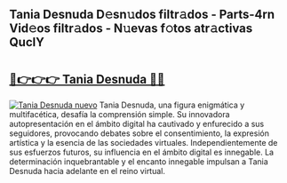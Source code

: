 ## Tania Desnuda D𝚎sn𝚞dos filtr𝚊dos - Parts-4rn Vid𝚎os filtr𝚊dos - N𝚞evas f𝚘tos atr𝚊ctivas QuclY

# <h2><a href="http://mb2x29x.tromn.icu/?c=Tania+Desnuda">🔗👉👉👉 Tania Desnuda 🔗🔗</a></h2>

[![Tania Desnuda nuevo](https://i.imgur.com/pEAQMta.gif)](http://mb2x29x.tromn.icu/?c=Tania+Desnuda)
Tania Desnuda, una figura enigmática y multifacética, desafía la comprensión simple. Su innovadora autopresentación en el ámbito digital ha cautivado y enfurecido a sus seguidores, provocando debates sobre el consentimiento, la expresión artística y la esencia de las sociedades virtuales. Independientemente de sus esfuerzos futuros, su influencia en el ámbito digital es innegable. La determinación inquebrantable y el encanto innegable impulsan a Tania Desnuda hacia adelante en el reino virtual.
